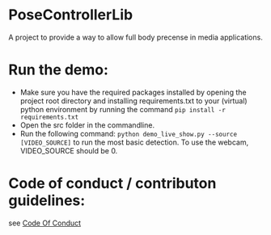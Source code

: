# PoseControllerLib

A project to provide a way to allow full body precense in media applications.

# Run the demo:
  - Make sure you have the required packages installed by opening the project root directory and installing requirements.txt to your (virtual) python environment by running the command <code>pip install -r requirements.txt</code>
  - Open the src folder in the commandline.
  - Run the following command: <code>python demo_live_show.py --source [VIDEO_SOURCE]</code> to run the most basic detection. To use the webcam, VIDEO_SOURCE should be 0.

# Code of conduct / contributon guidelines:

  see [Code Of Conduct](https://github.com/dingoe12/PoseControllerLib/blob/master/CODE_OF_CONDUCT.md)
